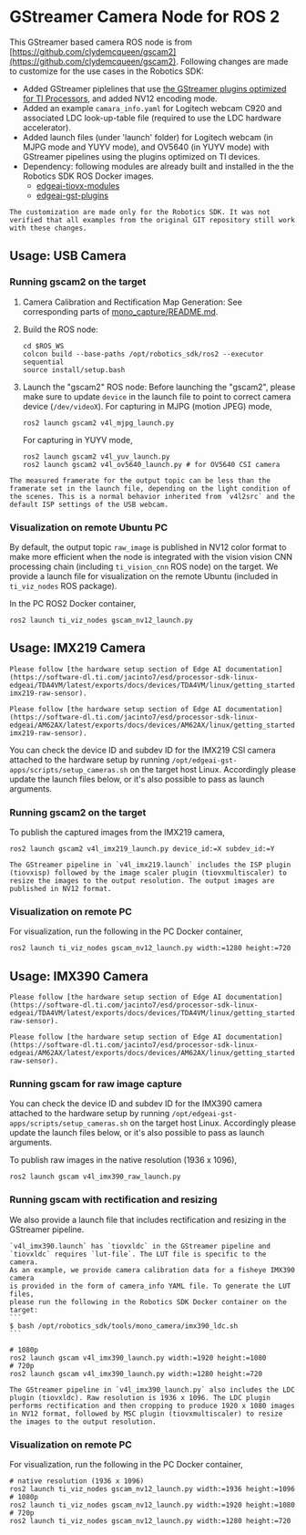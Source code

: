 GStreamer Camera Node for ROS 2
===============================
This GStreamer based camera ROS node is from [https://github.com/clydemcqueen/gscam2](https://github.com/clydemcqueen/gscam2). Following changes are made to customize for the use cases in the Robotics SDK:

* Added GStreamer piplelines that use [the GStreamer plugins optimized for TI Processors](https://github.com/TexasInstruments/edgeai-gst-plugins), and added NV12 encoding mode.
* Added an example `camara_info.yaml` for Logitech webcam C920 and associated LDC look-up-table file (required to use the LDC hardware accelerator).
* Added launch files (under 'launch' folder) for Logitech webcam (in MJPG mode and YUYV mode), and OV5640 (in YUYV mode) with GStreamer pipelines using the plugins optimized on TI devices.
* Dependency: following modules are already built and installed in the the Robotics SDK ROS Docker images.
    * [edgeai-tiovx-modules](https://github.com/TexasInstruments/edgeai-tiovx-modules)
    * [edgeai-gst-plugins](https://github.com/TexasInstruments/edgeai-gst-plugins)

```{note}
The customization are made only for the Robotics SDK. It was not verified that all examples from the original GIT repository still work with these changes.
```

## Usage: USB Camera

### Running gscam2 on the target
1. Camera Calibration and Rectification Map Generation: See corresponding parts of [mono_capture/README.md](../../../ros1/drivers/mono_capture/README.md).


2. Build the ROS node:
    ```
    cd $ROS_WS
    colcon build --base-paths /opt/robotics_sdk/ros2 --executor sequential
    source install/setup.bash
    ```

3. Launch the "gscam2" ROS node:
Before launching the "gscam2", please make sure to update `device` in the launch file to point to correct camera device (`/dev/videoX`).
    For capturing in MJPG (motion JPEG) mode,
    ```
    ros2 launch gscam2 v4l_mjpg_launch.py
    ```
    For capturing in YUYV mode,
    ```
    ros2 launch gscam2 v4l_yuv_launch.py
    ros2 launch gscam2 v4l_ov5640_launch.py # for OV5640 CSI camera
    ```

```{note}
The measured framerate for the output topic can be less than the framerate set in the launch file, depending on the light condition of the scenes. This is a normal behavior inherited from `v4l2src` and the default ISP settings of the USB webcam.
```

### Visualization on remote Ubuntu PC
By default, the output topic `raw_image` is published in NV12 color format to make more efficient when the node is integrated with the vision vision CNN processing chain (including `ti_vision_cnn` ROS node) on the target. We provide a launch file for visualization on the remote Ubuntu (included in `ti_viz_nodes` ROS package).

In the PC ROS2 Docker container,
```
ros2 launch ti_viz_nodes gscam_nv12_launch.py
```

## Usage: IMX219 Camera

```{only} tag_j7x
Please follow [the hardware setup section of Edge AI documentation](https://software-dl.ti.com/jacinto7/esd/processor-sdk-linux-edgeai/TDA4VM/latest/exports/docs/devices/TDA4VM/linux/getting_started.html#rpiv2-imx219-raw-sensor).
```
```{only} tag_am62a
Please follow [the hardware setup section of Edge AI documentation](https://software-dl.ti.com/jacinto7/esd/processor-sdk-linux-edgeai/AM62AX/latest/exports/docs/devices/AM62AX/linux/getting_started.html#rpiv2-imx219-raw-sensor).
```

You can check the device ID and subdev ID for the IMX219 CSI camera attached to the hardware setup by running `/opt/edgeai-gst-apps/scripts/setup_cameras.sh` on the target host Linux. Accordingly please update the launch files below, or it's also possible to pass as launch arguments.

### Running gscam2 on the target
To publish the captured images from the IMX219 camera,
```
ros2 launch gscam2 v4l_imx219_launch.py device_id:=X subdev_id:=Y
```

```{note}
The GStreamer pipeline in `v4l_imx219.launch` includes the ISP plugin (tiovxisp) followed by the image scaler plugin (tiovxmultiscaler) to resize the images to the output resolution. The output images are published in NV12 format.
```

### Visualization on remote PC

For visualization, run the following in the PC Docker container,
```
ros2 launch ti_viz_nodes gscam_nv12_launch.py width:=1280 height:=720
```

## Usage: IMX390 Camera

```{only} tag_j7x
Please follow [the hardware setup section of Edge AI documentation](https://software-dl.ti.com/jacinto7/esd/processor-sdk-linux-edgeai/TDA4VM/latest/exports/docs/devices/TDA4VM/linux/getting_started.html#imx390-raw-sensor).
```
```{only} tag_am62a
Please follow [the hardware setup section of Edge AI documentation](https://software-dl.ti.com/jacinto7/esd/processor-sdk-linux-edgeai/AM62AX/latest/exports/docs/devices/AM62AX/linux/getting_started.html#imx390-raw-sensor).
```

### Running gscam for raw image capture

You can check the device ID and subdev ID for the IMX390 camera attached to the hardware setup by running `/opt/edgeai-gst-apps/scripts/setup_cameras.sh` on the target host Linux. Accordingly please update the launch files below, or it's also possible to pass as launch arguments.

To publish raw images in the native resolution (1936 x 1096),
```
ros2 launch gscam v4l_imx390_raw_launch.py
```
### Running gscam with rectification and resizing

We also provide a launch file that includes rectification and resizing in the GStreamer pipeline.

````{note}
`v4l_imx390.launch` has `tiovxldc` in the GStreamer pipeline and
`tiovxldc` requires `lut-file`. The LUT file is specific to the camera.
As an example, we provide camera calibration data for a fisheye IMX390 camera
is provided in the form of camera_info YAML file. To generate the LUT files,
please run the following in the Robotics SDK Docker container on the target:
```
$ bash /opt/robotics_sdk/tools/mono_camera/imx390_ldc.sh
```
````

```
# 1080p
ros2 launch gscam v4l_imx390_launch.py width:=1920 height:=1080
# 720p
ros2 launch gscam v4l_imx390_launch.py width:=1280 height:=720
```

```{note}
The GStreamer pipeline in `v4l_imx390_launch.py` also includes the LDC plugin (tiovxldc). Raw resolution is 1936 x 1096. The LDC plugin performs rectification and then cropping to produce 1920 x 1080 images in NV12 format, followed by MSC plugin (tiovxmultiscaler) to resize the images to the output resolution.
```

### Visualization on remote PC

For visualization, run the following in the PC Docker container,
```
# native resolution (1936 x 1096)
ros2 launch ti_viz_nodes gscam_nv12_launch.py width:=1936 height:=1096
# 1080p
ros2 launch ti_viz_nodes gscam_nv12_launch.py width:=1920 height:=1080
# 720p
ros2 launch ti_viz_nodes gscam_nv12_launch.py width:=1280 height:=720
```
